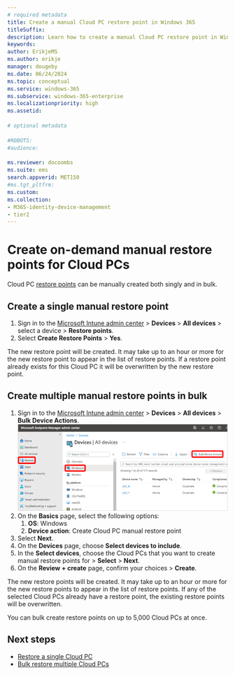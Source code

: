 ```yaml
---
# required metadata
title: Create a manual Cloud PC restore point in Windows 365
titleSuffix:
description: Learn how to create a manual Cloud PC restore point in Windows 365.
keywords:
author: ErikjeMS 
ms.author: erikje
manager: dougeby
ms.date: 06/24/2024
ms.topic: conceptual
ms.service: windows-365
ms.subservice: windows-365-enterprise
ms.localizationpriority: high
ms.assetid: 

# optional metadata

#ROBOTS:
#audience:

ms.reviewer: docoombs
ms.suite: ems
search.appverid: MET150
#ms.tgt_pltfrm:
ms.custom: 
ms.collection:
- M365-identity-device-management
- tier2
---
```


# Create on-demand manual restore points for Cloud PCs

Cloud PC [restore points](restore-overview.md) can be manually created both singly and in bulk.

## Create a single manual restore point

1. Sign in to the [Microsoft Intune admin center](https://go.microsoft.com/fwlink/?linkid=2109431) > **Devices** > **All devices** > select a device > **Restore points**.
1. Select **Create Restore Points** > **Yes**.

The new restore point will be created. It may take up to an hour or more for the new restore point to appear in the list of restore points. If a restore point already exists for this Cloud PC it will be overwritten by the new restore point.

## Create multiple manual restore points in bulk

1. Sign in to the [Microsoft Intune admin center](https://go.microsoft.com/fwlink/?linkid=2109431) > **Devices** > **All devices** > **Bulk Device Actions**.
![Screenshot of bulk device actions.](./media/restore-bulk/bulk-device-actions.png)
1. On the **Basics** page, select the following options:
    1. **OS**: Windows
    1. **Device action**: Create Cloud PC manual restore point
1. Select **Next**.
1. On the **Devices** page, choose **Select devices to include**.
1. In the **Select devices**, choose the Cloud PCs that you want to create manual restore points for > **Select** > **Next**.
1. On the **Review + create** page, confirm your choices > **Create**.

The new restore points will be created. It may take up to an hour or more for the new restore points to appear in the list of restore points. If any of the selected Cloud PCs already have a restore point, the existing restore points will be overwritten.

You can bulk create restore points on up to 5,000 Cloud PCs at once.

<!-- ########################## -->
## Next steps

- [Restore a single Cloud PC](restore-single-cloud-pc.md)
- [Bulk restore multiple Cloud PCs](restore-bulk.md)
